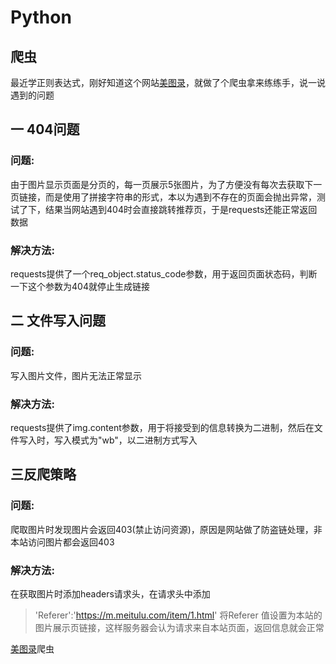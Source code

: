 # Python
## 爬虫 

最近学正则表达式，刚好知道这个网站[美图录](https://m.meitulu.com)，就做了个爬虫拿来练练手，说一说遇到的问题
## 一 404问题
### 问题:
由于图片显示页面是分页的，每一页展示5张图片，为了方便没有每次去获取下一页链接，而是使用了拼接字符串的形式，本以为遇到不存在的页面会抛出异常，测试了下，结果当网站遇到404时会直接跳转推荐页，于是requests还能正常返回数据
### 解决方法:
requests提供了一个req_object.status_code参数，用于返回页面状态码，判断一下这个参数为404就停止生成链接
## 二 文件写入问题
### 问题:
写入图片文件，图片无法正常显示
### 解决方法:
requests提供了img.content参数，用于将接受到的信息转换为二进制，然后在文件写入时，写入模式为"wb"，以二进制方式写入
## 三反爬策略
### 问题:
爬取图片时发现图片会返回403(禁止访问资源)，原因是网站做了防盗链处理，非本站访问图片都会返回403
### 解决方法:
在获取图片时添加headers请求头，在请求头中添加
> 'Referer':'https://m.meitulu.com/item/1.html'
将Referer 值设置为本站的图片展示页链接，这样服务器会认为请求来自本站页面，返回信息就会正常

[美图录](https://m.meitulu.com)爬虫


